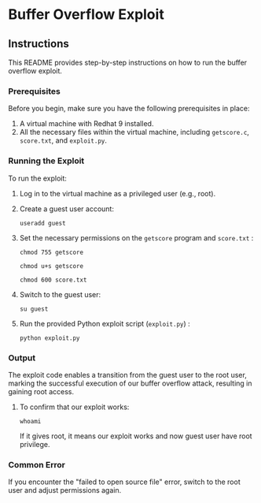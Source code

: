 # Buffer Overflow Exploit

## Instructions

This README provides step-by-step instructions on how to run the buffer overflow exploit.

### Prerequisites

Before you begin, make sure you have the following prerequisites in place:

1. A virtual machine with Redhat 9 installed.
2. All the necessary files within the virtual machine, including `getscore.c`, `score.txt`, and `exploit.py`.

### Running the Exploit

To run the exploit:

1. Log in to the virtual machine as a privileged user (e.g., root).

2. Create a guest user account:

   ```
   useradd guest
   ```
3. Set the necessary permissions on the `getscore` program and `score.txt` :
   ```
   chmod 755 getscore
   ```
   ```
   chmod u+s getscore
   ```
   ```
   chmod 600 score.txt
   ```
4. Switch to the guest user:
   ```
   su guest
   ```
5. Run the provided Python exploit script (`exploit.py`) :
   ```
   python exploit.py
   ```

### Output

The exploit code enables a transition from the guest user to the root user, marking the successful execution of our buffer overflow attack, resulting in gaining root access.

1. To confirm that our exploit works:
   ```
   whoami
   ```
   If it gives root, it means our exploit works and now guest user have root privilege.

### Common Error

If you encounter the "failed to open source file" error, switch to the root user and adjust permissions again. 
















   
